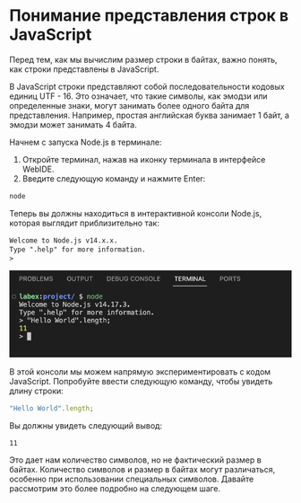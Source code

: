# Понимание представления строк в JavaScript

Перед тем, как мы вычислим размер строки в байтах, важно понять, как строки представлены в JavaScript.

В JavaScript строки представляют собой последовательности кодовых единиц UTF - 16. Это означает, что такие символы, как эмодзи или определенные знаки, могут занимать более одного байта для представления. Например, простая английская буква занимает 1 байт, а эмодзи может занимать 4 байта.

Начнем с запуска Node.js в терминале:

1. Откройте терминал, нажав на иконку терминала в интерфейсе WebIDE.
2. Введите следующую команду и нажмите Enter:

```bash
node
```

Теперь вы должны находиться в интерактивной консоли Node.js, которая выглядит приблизительно так:

```
Welcome to Node.js v14.x.x.
Type ".help" for more information.
>
```

![Open the node](../assets/screenshot-20250306-cFJ9GgLX@2x.png)

В этой консоли мы можем напрямую экспериментировать с кодом JavaScript. Попробуйте ввести следующую команду, чтобы увидеть длину строки:

```javascript
"Hello World".length;
```

Вы должны увидеть следующий вывод:

```
11
```

Это дает нам количество символов, но не фактический размер в байтах. Количество символов и размер в байтах могут различаться, особенно при использовании специальных символов. Давайте рассмотрим это более подробно на следующем шаге.
